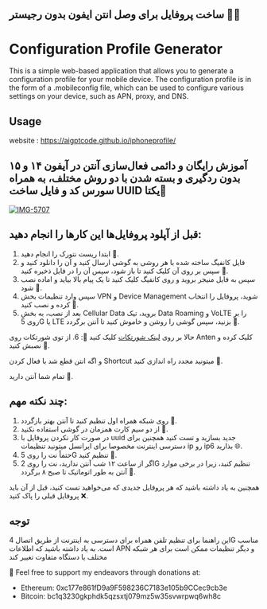 ## ساخت پروفایل برای وصل انتن ایفون بدون رجیستر 🦹‍♀️



Configuration Profile Generator
====================================

This is a simple web-based application that allows you to generate a configuration profile for your mobile device. The configuration profile is in the form of a .mobileconfig file, which can be used to configure various settings on your device, such as APN, proxy, and DNS.

Usage
-----

website : https://aigptcode.github.io/iphoneprofile/






## آموزش رایگان و دائمی فعال‌سازی آنتن در آیفون ۱۴ و ۱۵ بدون ردگیری و بسته شدن با دو روش مختلف، به همراه سورس کد و فایل ساخت UUID یکتا📡

  <a href="https://ibb.co/whDY2tw"><img src="https://i.ibb.co/Ld4vsKJ/IMG-5707.jpg" alt="IMG-5707" border="0"></a>
  
 

## قبل از آپلود پروفایل‌ها این کارها را انجام دهید:

1. ابتدا ریست نتورک را انجام دهید 🔄.
2. فایل کانفیگ ساخته شده با هر روشی به گوشی ارسال کنید و آن را دانلود کنید و سپس بر روی آن کلیک کنید تا باز شود، سپس آن را در فایل ذخیره کنید 💾.
3. سپس به فایل منیجر بروید و روی کانفیگ کلیک کنید تا یک پیام بالا بیاید و اماده نصب شود 📂.
4. سپس وارد تنظیمات بخش VPN و Device Management شوید، پروفایل را انتخاب کرده و نصب کنید 📲.
5. بعد از نصب، به بخش Cellular Data بروید، تیک Data Roaming و VoLTE را بر روی 5G یا LTE بزنید، سپس گوشی را روشن و خاموش کنید تا آنتن برگردد 📶.

حالا بر روی [لینک شورتکات](https://www.icloud.com/shortcuts/9b2f6b908fb74058b2b1bf3ed4d08451) کلیک کنید 📌:
6. از توی شورتکات روی Anten کلیک کرده و نصبش کنید 📱.

و اگه انتن قطع شد با فعال کردن Shortcut میتونید مجدد راه اندازی کنید 🔄.

تمام شما آنتن دارید 📶.

## چند نکته مهم:

1. روی شبکه همراه اول تنظیم کنید تا آنتن بهتر بازگردد 📡.
2. از دو سیم کارت همزمان در گوشی استفاده نکنید 🚫.
3. در صورت کار نکردن پروفایل با uuid جدید بسازید و تست کنید همچنین برای دسترسی اینترنت مخصوصا برای ایرانسل میتونید تنظیمات ip رو ip6 بذارید 🌐.
4. حتماً نت را روی 5G تنظیم کنید 📶.
5. اگر از ساعت ۱۲ شب آنتن ندارید، نت را روی 2G تنظیم کنید، زیرا در برخی موارد آنتن به طور اتوماتیک تا صبح ۸ برگردد 🌙.

همچنین به یاد داشته باشید که هر پروفایل جدیدی که می‌خواهید تست کنید، قبل از آن باید پروفایل قبلی را پاک کنید ❌.


## توجه
این راهنما برای تنظیم تلفن همراه برای دسترسی به اینترنت از طریق اتصال 4G مناسب است. به یاد داشته باشید که اطلاعات APN و دیگر تنظیمات ممکن است برای هر شبکه مختلف یا دستگاه متفاوت تغییر کند



💞️ Feel free to support my endeavors through donations at:
   - Ethereum: 0xc177e861fD9a9F598236C7183e105b9CCec9cb3e
   - Bitcoin: bc1q3230gkphdk5qzsxtj079mz5w35svwrpwq6wh8c

